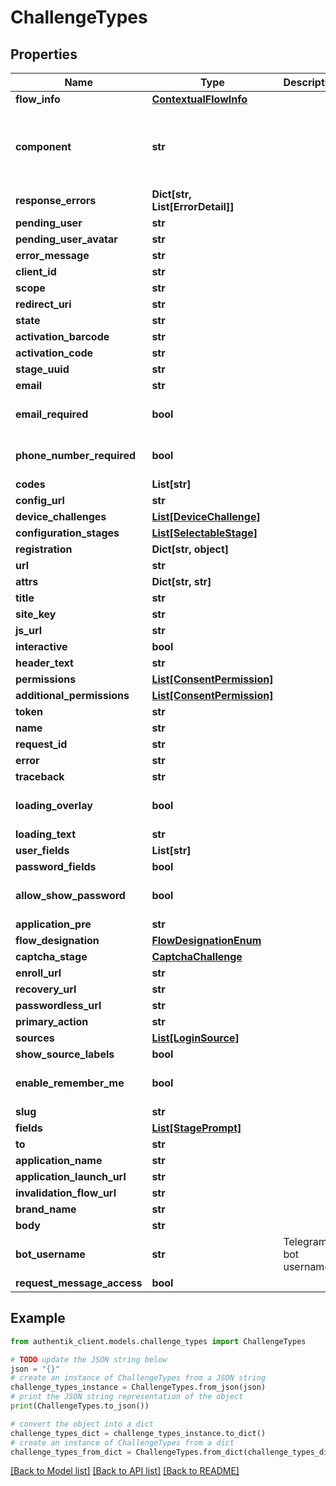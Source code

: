 # ChallengeTypes


## Properties

Name | Type | Description | Notes
------------ | ------------- | ------------- | -------------
**flow_info** | [**ContextualFlowInfo**](ContextualFlowInfo.md) |  | [optional] 
**component** | **str** |  | [optional] [default to 'ak-stage-user-login']
**response_errors** | **Dict[str, List[ErrorDetail]]** |  | [optional] 
**pending_user** | **str** |  | 
**pending_user_avatar** | **str** |  | 
**error_message** | **str** |  | [optional] 
**client_id** | **str** |  | 
**scope** | **str** |  | 
**redirect_uri** | **str** |  | 
**state** | **str** |  | 
**activation_barcode** | **str** |  | 
**activation_code** | **str** |  | 
**stage_uuid** | **str** |  | 
**email** | **str** |  | [optional] 
**email_required** | **bool** |  | [optional] [default to True]
**phone_number_required** | **bool** |  | [optional] [default to True]
**codes** | **List[str]** |  | 
**config_url** | **str** |  | 
**device_challenges** | [**List[DeviceChallenge]**](DeviceChallenge.md) |  | 
**configuration_stages** | [**List[SelectableStage]**](SelectableStage.md) |  | 
**registration** | **Dict[str, object]** |  | 
**url** | **str** |  | 
**attrs** | **Dict[str, str]** |  | 
**title** | **str** |  | [optional] 
**site_key** | **str** |  | 
**js_url** | **str** |  | 
**interactive** | **bool** |  | 
**header_text** | **str** |  | [optional] 
**permissions** | [**List[ConsentPermission]**](ConsentPermission.md) |  | 
**additional_permissions** | [**List[ConsentPermission]**](ConsentPermission.md) |  | 
**token** | **str** |  | 
**name** | **str** |  | 
**request_id** | **str** |  | 
**error** | **str** |  | [optional] 
**traceback** | **str** |  | [optional] 
**loading_overlay** | **bool** |  | [optional] [default to False]
**loading_text** | **str** |  | 
**user_fields** | **List[str]** |  | 
**password_fields** | **bool** |  | 
**allow_show_password** | **bool** |  | [optional] [default to False]
**application_pre** | **str** |  | [optional] 
**flow_designation** | [**FlowDesignationEnum**](FlowDesignationEnum.md) |  | 
**captcha_stage** | [**CaptchaChallenge**](CaptchaChallenge.md) |  | [optional] 
**enroll_url** | **str** |  | [optional] 
**recovery_url** | **str** |  | [optional] 
**passwordless_url** | **str** |  | [optional] 
**primary_action** | **str** |  | 
**sources** | [**List[LoginSource]**](LoginSource.md) |  | [optional] 
**show_source_labels** | **bool** |  | 
**enable_remember_me** | **bool** |  | [optional] [default to True]
**slug** | **str** |  | 
**fields** | [**List[StagePrompt]**](StagePrompt.md) |  | 
**to** | **str** |  | 
**application_name** | **str** |  | [optional] 
**application_launch_url** | **str** |  | [optional] 
**invalidation_flow_url** | **str** |  | [optional] 
**brand_name** | **str** |  | 
**body** | **str** |  | 
**bot_username** | **str** | Telegram bot username | 
**request_message_access** | **bool** |  | 

## Example

```python
from authentik_client.models.challenge_types import ChallengeTypes

# TODO update the JSON string below
json = "{}"
# create an instance of ChallengeTypes from a JSON string
challenge_types_instance = ChallengeTypes.from_json(json)
# print the JSON string representation of the object
print(ChallengeTypes.to_json())

# convert the object into a dict
challenge_types_dict = challenge_types_instance.to_dict()
# create an instance of ChallengeTypes from a dict
challenge_types_from_dict = ChallengeTypes.from_dict(challenge_types_dict)
```
[[Back to Model list]](../README.md#documentation-for-models) [[Back to API list]](../README.md#documentation-for-api-endpoints) [[Back to README]](../README.md)


